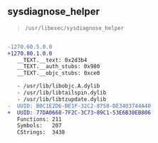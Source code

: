## sysdiagnose_helper

> `/usr/libexec/sysdiagnose_helper`

```diff

-1270.60.5.0.0
+1270.80.1.0.0
   __TEXT.__text: 0x2d3b4
   __TEXT.__auth_stubs: 0x980
   __TEXT.__objc_stubs: 0xce0

   - /usr/lib/libobjc.A.dylib
   - /usr/lib/libtailspin.dylib
   - /usr/lib/libtzupdate.dylib
-  UUID: B0C1E2D6-BE1F-32C2-8758-DE3403744A40
+  UUID: 77DA0668-7F2C-3C73-89C1-53E6B30EB806
   Functions: 211
   Symbols:   207
   CStrings:  3438

```
